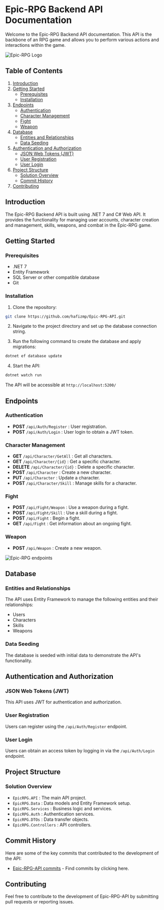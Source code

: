 # Epic-RPG Backend API Documentation

Welcome to the Epic-RPG Backend API documentation. This API is the backbone of an RPG game and allows you to perform various actions and interactions within the game.

![Epic-RPG Logo](https://phx02pap003files.storage.live.com/y4mshUUqW6nBDGMTO-d11k3hpFn-Qyj2x7zppV2f3SKztgzEAGOrIhX9dBu-2MjGGg9Ur2ZtYoZYgnt7sZZZehHwBw3Y68qSdQv448an27ewn_Vzx7X-RKG8cwOLVUNgCanvA32_lKygeJ9pSxYH_CWBcPVVFAJwXb3KMZWRCd8FumrvOsT94cC6_CwSnyhrKrJeoRPshFVMUNdePvLzisJ6Ym0P4bLrVvInAqs6V8dWxk?encodeFailures=1&width=500&height=500)

## Table of Contents

1. [Introduction](#introduction)
2. [Getting Started](#getting-started)
   - [Prerequisites](#prerequisites)
   - [Installation](#installation)
3. [Endpoints](#endpoints)
   - [Authentication](#authentication)
   - [Character Management](#character-management)
   - [Fight](#fight)
   - [Weapon](#weapon)
4. [Database](#database)
   - [Entities and Relationships](#entities-and-relationships)
   - [Data Seeding](#data-seeding)
5. [Authentication and Authorization](#authentication-and-authorization)
   - [JSON Web Tokens (JWT)](#json-web-tokens-jwt)
   - [User Registration](#user-registration)
   - [User Login](#user-login)
6. [Project Structure](#project-structure)
   - [Solution Overview](#solution-overview)
   - [Commit History](#commit-history)
7. [Contributing](#contributing)

## Introduction

The Epic-RPG Backend API is built using .NET 7 and C# Web API. It provides the functionality for managing user accounts, character creation and management, skills, weapons, and combat in the Epic-RPG game.

## Getting Started

### Prerequisites

- .NET 7
- Entity Framework
- SQL Server or other compatible database
- Git

### Installation

1. Clone the repository:

```bash
git clone https://github.com/hafizmp/Epic-RPG-API.git
```

2. Navigate to the project directory and set up the database connection string.

3. Run the following command to create the database and apply migrations:

```bash
dotnet ef database update
```

4. Start the API:

```bash
dotnet watch run
```

The API will be accessible at `http://localhost:5200/`

## Endpoints

### Authentication

- __POST__  `/api/Auth/Register` : User registration.
- __POST__  `/api/Auth/Login` : User login to obtain a JWT token.

### Character Management

- __GET__  `/api/Character/GetAll` : Get all characters.
- __GET__  `/api/Character/{id}` : Get a specific character.
- __DELETE__  `/api/Character/{id}` : Delete a specific character.
- __POST__  `/api/Character` : Create a new character.
- __PUT__  `/api/Character` : Update a character.
- __POST__  `/api/Character/Skill` : Manage skills for a character.

### Fight

- __POST__  `/api/Fight/Weapon` : Use a weapon during a fight.
- __POST__  `/api/Fight/Skill` : Use a skill during a fight.
- __POST__  `/api/Fight` : Begin a fight.
- __GET__  `/api/Fight` : Get information about an ongoing fight.

### Weapon

- __POST__  `/api/Weapon` : Create a new weapon.

![Epic-RPG endpoints](https://phx02pap003files.storage.live.com/y4m3oDsC4pnVebeLl1KUC671xzPidQb9iFn_yP92FbqE0ssupz93184PMmJIbol-vFeN2VvdKVgVI-wx7GwgbOSIWohmDuvpU7l3DfZ__vRafrPQLqdEbrau_1RGq6ptm9-GOUan1w30qBUM0IjR8MtGssVSt5bll42vzU615UCG-QTg_ObtGbsOrbLcQIOXj6DgQv_yaYPWe9P2n1nZuGx9PSa3WLYEjkoNJPonJBnHSc?encodeFailures=1&width=1748&height=1240)

## Database

### Entities and Relationships

The API uses Entity Framework to manage the following entities and their relationships:

- Users
- Characters
- Skills
- Weapons

### Data Seeding

The database is seeded with initial data to demonstrate the API's functionality.

## Authentication and Authorization

### JSON Web Tokens (JWT)

This API uses JWT for authentication and authorization.

### User Registration

Users can register using the `/api/Auth/Register` endpoint.

### User Login

Users can obtain an access token by logging in via the `/api/Auth/Login` endpoint.

## Project Structure

### Solution Overview

- `EpicRPG.API` : The main API project.
- `EpicRPG.Data` : Data models and Entity Framework setup.
- `EpicRPG.Services` : Business logic and services.
- `EpicRPG.Auth` : Authentication services.
- `EpicRPG.DTOs` : Data transfer objects.
- `EpicRPG.Controllers` : API controllers.

## Commit History

Here are some of the key commits that contributed to the development of the API:

- [Epic-RPG-API commits]('https://github.com/hafizmp/Epic-RPG-API/commits/main') - Find commits by clicking here.

## Contributing

Feel free to contribute to the development of Epic-RPG-API by submitting pull requests or reporting issues.

